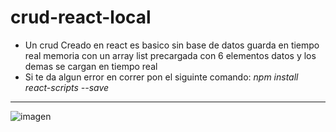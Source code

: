 # crud-react-local
- Un crud Creado en react es basico sin base de datos guarda en tiempo real memoria con un array list precargada con 6 elementos datos y los demas
se cargan en tiempo real 
- Si te da algun error en correr pon el siguinte comando: 
*npm install react-scripts --save*
---
![imagen](..\REACT-CRUD-LOCAL\Portada_react.png)